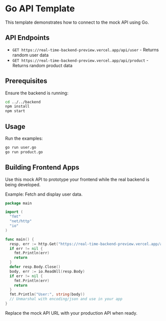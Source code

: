 # Go API Template

This template demonstrates how to connect to the mock API using Go.

## API Endpoints

- `GET https://real-time-backend-preview.vercel.app/api/user` - Returns random user data
- `GET https://real-time-backend-preview.vercel.app/api/product` - Returns random product data

## Prerequisites

Ensure the backend is running:

```bash
cd ../../backend
npm install
npm start
```

## Usage

Run the examples:

```bash
go run user.go
go run product.go
```

## Building Frontend Apps

Use this mock API to prototype your frontend while the real backend is being developed.

Example: Fetch and display user data.

```go
package main

import (
  "fmt"
  "net/http"
  "io"
)

func main() {
  resp, err := http.Get("https://real-time-backend-preview.vercel.app/api/user")
  if err != nil {
    fmt.Println(err)
    return
  }
  defer resp.Body.Close()
  body, err := io.ReadAll(resp.Body)
  if err != nil {
    fmt.Println(err)
    return
  }
  fmt.Println("User:", string(body))
  // Unmarshal with encoding/json and use in your app
}
```

Replace the mock API URL with your production API when ready.